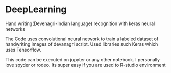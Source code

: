 # DeepLearning
Hand writing(Devenagri-Indian language) recognition with keras neural networks

The Code uses convolutional neural network to train a labeled dataset of handwriting images of devanagri script. Used libraries such Keras which uses Tensorflow.

This code can be executed on jupyter or any other notebook. I personally love spyder or rodeo. Its super easy if you are used to R-studio environment
